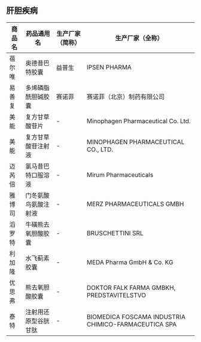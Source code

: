 ## 肝胆疾病

| 商品名 | 药品通用名 | 生产厂家（简称） | 生产厂家（全称） |
|--------|------------|------------------|------------------|
| 蓓尔唯 | 奥德昔巴特胶囊 | 益普生 | IPSEN PHARMA |
| 易善复 | 多烯磷脂酰胆碱胶囊 | 赛诺菲 | 赛诺菲（北京）制药有限公司 |
| 美能 | 复方甘草酸苷片 | - | Minophagen Pharmaceutical Co. Ltd. |
| 美能 | 复方甘草酸苷注射液 | - | MINOPHAGEN PHARMACEUTICAL CO., LTD. |
| 迈芮倍 | 氯马昔巴特口服溶液 | - | Mirum Pharmaceuticals |
| 雅博司 | 门冬氨酸鸟氨酸注射液 | - | MERZ PHARMACEUTICALS GMBH |
| 滔罗特 | 牛磺熊去氧胆酸胶囊 | - | BRUSCHETTINI SRL |
| 利加隆 | 水飞蓟素胶囊 | - | MEDA Pharma GmbH & Co. KG |
| 优思弗 | 熊去氧胆酸胶囊 | - | DOKTOR FALK FARMA GMBKH, PREDSTAVITELSTVO |
| 泰特 | 注射用还原型谷胱甘肽 | - | BIOMEDICA FOSCAMA INDUSTRIA CHIMICO-FARMACEUTICA SPA |
